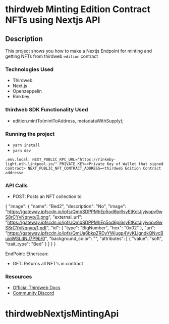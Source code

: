 # thirdweb Minting Edition Contract NFTs using Nextjs API

## Description

This project shows you how to make a Nextjs Endpoint for minting and getting NFTs from thirdweb `edition` contract

### Technologies Used

- Thirdweb
- Next.js
- Openzeppelin
- Rinkbey

### thirdweb SDK Functionality Used

- edition.mintTo(mintToAddress, metadataWithSupply);

### Running the project

- `yarn install`
- `yarn dev`

`
.env.local:
NEXT_PUBLIC_RPC_URL="https://rinkeby-light.eth.linkpool.io/"
PRIVATE_KEY=<Private Key of Wallet that signed Contract>
NEXT_PUBLIC_NFT_CONTRACT_ADDRESS=<thirdweb Edition Contract address>
`
### API Calls
- POST: Posts an NFT collection to 

{
    "image": {
        "name": "Bed2",
        "description": "No",
        "image": "https://gateway.ipfscdn.io/ipfs/QmbSDPPMhEp5od6pi6syEtKotJjyjvopv9wS8rCYvNqnvp/0.png",
        "external_url": "https://gateway.ipfscdn.io/ipfs/QmbSDPPMhEp5od6pi6syEtKotJjyjvopv9wS8rCYvNqnvp/1.pdf",
        "id": {
            "type": "BigNumber",
            "hex": "0x02"
        },
        "uri": "https://gateway.ipfscdn.io/ipfs/QmUa6bkpZRDyYWjugp4VvKLjgndkQNvcBuiqWSLdNJ7P9b/0",
        "background_color": "",
        "attributes": [
            {
                "value": "soft",
                "trait_type": "Bed"
            }
        ]
    }
}

EndPoint: 
Etherscan: 

- GET: Returns all NFT's in contract

### Resources

- [Official Thirdweb Docs](https://docs.thirdeb.com)
- [Community Discord](https://discord.gg/thirdweb)
# thirdwebNextjsMintingApi
